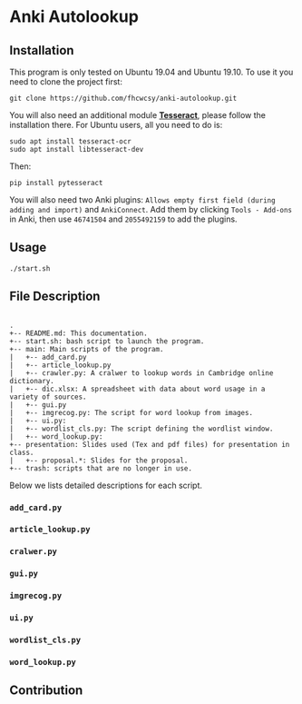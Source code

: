# Anki Autolookup

## Installation

This program is only tested on Ubuntu 19.04 and Ubuntu 19.10. To use it you need
to clone the project first:
```{bash}
git clone https://github.com/fhcwcsy/anki-autolookup.git
```
You will also need an additional module [**Tesseract**](https://github.com/tesseract-ocr/tesseract/blob/master/README.md),
please follow the installation there. For Ubuntu users, all you need to do is:
```{bash}
sudo apt install tesseract-ocr
sudo apt install libtesseract-dev
```
Then:
```{bash}
pip install pytesseract 
```

You will also need two Anki plugins: `Allows empty first field (during adding
and import)` and `AnkiConnect`. Add them by clicking `Tools - Add-ons` in Anki,
then use `46741504` and `2055492159` to add the plugins.  


## Usage

```{bash}
./start.sh
```

## File Description

```

.
+-- README.md: This documentation.
+-- start.sh: bash script to launch the program.
+-- main: Main scripts of the program.
|   +-- add_card.py
|   +-- article_lookup.py
|   +-- crawler.py: A cralwer to lookup words in Cambridge online dictionary.
|   +-- dic.xlsx: A spreadsheet with data about word usage in a variety of sources.
|   +-- gui.py
|   +-- imgrecog.py: The script for word lookup from images.
|   +-- ui.py:
|   +-- wordlist_cls.py: The script defining the wordlist window.
|   +-- word_lookup.py:
+-- presentation: Slides used (Tex and pdf files) for presentation in class.
|   +-- proposal.*: Slides for the proposal.
+-- trash: scripts that are no longer in use.

```

Below we lists detailed descriptions for each script.

### `add_card.py`

### `article_lookup.py`

### `cralwer.py`

### `gui.py`

### `imgrecog.py`

### `ui.py`

### `wordlist_cls.py`

### `word_lookup.py`

## Contribution

